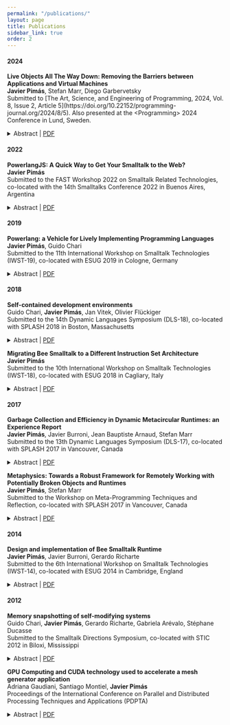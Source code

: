 ```yaml
---
permalink: "/publications/"
layout: page
title: Publications
sidebar_link: true
order: 2
---
```


<style>

table {
  margin-bottom: 1rem;
  width: 100%;
  font-size: 85%;
  border: 0px solid $border-color;
  border-collapse: collapse;
}

td,
th {
  padding:  1rem .25rem;
  border: 0px solid $border-color;
}

th {
  text-align: left;
}

tbody tr:nth-child(odd) td,
tbody tr:nth-child(odd) th {
  background-color: transparent;
}

paper {
 color: #; 
 font-weight:bold;
}



</style>

#### 2024
<p>
<paper>Live Objects All The Way Down: Removing the Barriers between Applications and Virtual Machines</paper>
<br>
<b>Javier Pimás</b>, Stefan Marr, Diego Garbervetsky
<br>
Submitted to [The Art, Science, and Engineering of Programming, 2024, Vol. 8, Issue 2, Article 5](https://doi.org/10.22152/programming-journal.org/2024/8/5). Also presented at the &lt;Programming&gt; 2024 Conference in Lund, Sweden.
<details>
    <summary>Abstract | <a href='https://arxiv.org/pdf/2312.16973v1'>PDF</a>
        </summary>
    <p class='message'>
      Object-oriented languages often use virtual machines (VMs) that provide mechanisms such as just-in-time (JIT) compilation and garbage collection (GC). These VM components are typically implemented in a separate layer, isolating them from the application
       <br>
      While this approach brings the software engineering benefits of clear separation and decoupling, it introduces barriers for both understanding VM behavior and evolving the VM implementation. For example, the GC and JIT compiler are typically fixed at VM build time, limiting arbitrary adaptation at run time. Furthermore, because of this separation, the implementation of the VM cannot typically be inspected and debugged in the same way as application code, enshrining a distinction in easy-to-work-with application and hard-to-work-with VM code. These characteristics pose a barrier for application developers to understand the engine on top of which their own code runs, and fosters a knowledge gap that prevents application developers to change the VM.
      <br>
      We propose Live Metacircular Runtimes (LMRs) to overcome this problem. LMRs are language runtime systems that seamlessly integrate the VM into the application in live programming environments. Unlike classic metacircular approaches, we propose to completely remove the separation between application and VM. By systematically applying object-oriented design to VM components, we can build live runtime systems that are small and flexible enough, where VM engineers can benefit of live programming features such as short feedback loops, and application developers with fewer VM expertise can benefit of the stronger causal connections between their programs and the VM implementation.
      <br>
      To evaluate our proposal, we implemented Bee/LMR, a live VM for a Smalltalk-derivative environment in 22057 lines of code. We analyze case studies on tuning the garbage collector, avoiding recompilations by the just-in-time compiler, and adding support to optimize code with vector instructions to demonstrate the trade-offs of extending exploratory programming to VM development in the context of an industrial application used in production. Based on the case studies, we illustrate how our approach facilitates the daily development work of a small team of application developers.
      <br>
      Our approach enables VM developers to gain access to live programming tools traditionally reserved for application developers, while application developers can interact with the VM and modify it using the high-level tools they use every day. Both application and VM developers can seamlessly inspect, debug, understand, and modify the different parts of the VM with shorter feedback loops and higher-level tools.
    </p>
</details>
</p>

#### 2022
<p>
<paper>PowerlangJS: A Quick Way to Get Your Smalltalk to the Web?</paper>
<br>
<b>Javier Pimás</b>
<br>
Submitted to the FAST Workshop 2022 on Smalltalk Related Technologies, co-located with the 14th Smalltalks Conference 2022 in Buenos Aires, Argentina
<details>
    <summary>Abstract | <a href='https://openreview.net/pdf?id=DRUVWUDX_z'>PDF</a>
        </summary>
    <p class='message'>
    Powerlang bootstrapper was designed to bring alive Smalltalk systems from specifications stored in source code files. Powerlang includes an evaluator that is able to execute initialization code of the Smalltalk being bootstrapped. Could we use that same evaluator for running that same Smalltalk on the Web? We present our work in progress towards that goal, which involves transpiling the Smalltalk evaluator, written in Smalltalk, to JavaScript, generating a Smalltalk image compatible with that evaluator, and optimizing the evaluator and the Smalltalk code of the image.
    </p>
</details>
</p>

#### 2019
<p>
<paper>Powerlang: a Vehicle for Lively Implementing Programming Languages</paper>
<br>
<b>Javier Pimás</b>, Guido Chari
<br>
Submitted to the 11th International Workshop on Smalltalk Technologies (IWST-19), co-located with ESUG 2019 in Cologne, Germany
<details>
    <summary>Abstract | <a href='/assets/images/2019-IWST-Powerlang.pdf'>PDF</a>
        </summary>
    <p class='message'>
    Developing a programming language from scratch, with a stable and yet efficient runtime environment could be considered a titanic task.
To mitigate this situation, and promote the early emergence of new languages, two main alternatives have been proposed: adopt an established virtual machine or exploit meta-compilation frameworks.
In addition, micro VMs have been proposed as a foundation for developing VMs on top of a thin layer of abstraction similar to the micro kernel concept proposed for operating systems.
Each of these approaches represents a compromise solving the tensions between flexibility, correctness, efficiency, and effort when designing a language runtime.
Accordingly, each approach exposes its benefits while still suffers from limitations.

The Bee development team has been developing a complete Smalltalk system for more than a decade.
During the journey, we implemented several artifacts needed to build a virtual machine: parsers, compilers, assemblers, bootstrapping utilities, (native code) debuggers, remote execution protocols, simulation tools, and garbage collection algorithms, among others.
After weighing all the different paths followed during these years, in this paper we advocate for a novel approach for building language runtimes.
Concretely, we envision Powerlang, a framework that would enable to design, debug, inspect, compile, optimize, and test new programming languages, with a moderate effort and significant versatility.
Powerlang represents a novel point in the design space of this kind of solutions.
Finally, Powerlang is developed using a live environment like Smalltalk.
We also elaborate on why this is an excellent match to host such a framework.
    </p>
</details>
</p>

#### 2018
<p>
<paper>Self-contained development environments</paper>
<br>
Guido Chari, <b>Javier Pimás</b>, Jan Vitek, Olivier Flückiger
<br>
Submitted to the 14th Dynamic Languages Symposium (DLS-18), co-located with SPLASH 2018 in Boston, Massachusetts
<details>
    <summary>Abstract | <a href='http://janvitek.org/pubs/dls18.pdf'>PDF</a>
        </summary>
    <p class='message'>
    Operating systems are traditionally implemented in low-level, performance-oriented programming languages. These languages typically rely on minimal runtime support and provide unfettered access to the underlying hardware. Tradition has benefits: developers control the resources that the operating system manages and few performance bottlenecks cannot be overcome with clever feats of programming. On the other hand, this makes operating systems harder to understand and maintain. Furthermore, those languages have few built-in barriers against bugs. This paper is an experiment in side-stepping operating systems, and pushing functionality into the runtime of high-level programming languages. The question we try to answer is how much support is needed to run an application written in, say, Smalltalk or Python on bare metal, that is, with no underlying operating system. We present a framework named NopSys that allows this, and we validate it with the implementation of CogNos a Smalltalk virtual machine running on bare x86 hardware. Experimental results suggest that this approach is promising.
    </p>
</details>
</p>

<p>
<paper>Migrating Bee Smalltalk to a Different Instruction Set Architecture</paper>
<br>
<b>Javier Pimás</b>
<br>
Submitted to the 10th International Workshop on Smalltalk Technologies (IWST-18), co-located with ESUG 2018 in Cagliary, Italy
<details>
    <summary>Abstract | <a href='/assets/images/2018-IWST-MigratingBee.pdf'>PDF</a>
        </summary>
    <p class='message'>
    We report our experience in porting Bee Smalltalk Dynamic Metacircular Runtime (DMR) from the 32-bit Intel-x86 instruction set architecture (ISA) to AMD64,
as a first step to move forward towards a multi-platform Bee Smalltalk.

This port required subtle changes in most areas present in typical Virtual Machines (VMs): low-level object shape, JIT-compiler, garbage collector, primitives and FFI.
We present a comprehensive analysis of the migration difficulties, and the key implementation and design decisions taken during our work in the context of Bee, which is implemented in terms of a Smalltalk DMR, in contrast to VMs written in languages like C/C++.
Additionally, we depict the image-level mechanisms we deviced in order to support the transition between 32 and 64-bit images, which can also be applied to traditional-VM based Smalltalks.
    </p>
</details>
</p>

#### 2017
<p>
<paper>Garbage Collection and Efficiency in Dynamic Metacircular Runtimes: an Experience Report</paper>
<br>
<b>Javier Pimás</b>, Javier Burroni, Jean Bauptiste Arnaud, Stefan Marr
<br>
Submitted to the 13th Dynamic Languages Symposium (DLS-17), co-located with SPLASH 2017 in Vancouver, Canada
<details>
    <summary>Abstract | <a href='https://www.ssw.uni-linz.ac.at/Research/Papers/Marr/dls17-pimas-et-al-garbage-collection-and-efficiency-in-dynamic-metacircular-runtimes.pdf'>PDF</a>
        </summary>
    <p class='message'>
    In dynamic object-oriented languages, low-level mechanisms such as just-in-time compilation, object allocation, garbage collection (GC) and method dispatch are often handled by virtual machines (VMs). VMs are typically implemented using static languages, allowing only few changes at run time. In such systems, the VM is not part of the language and interfaces to memory management or method dispatch are fixed, not allowing for arbitrary adaptation. Furthermore, the implementation can typically not be inspected or debugged with standard tools used to work on application code. This paper reports on our experience building Bee, a dynamic Smalltalk runtime, written in Smalltalk. Bee is a Dynamic Metacircular Runtime (DMR) and seamlessly integrates the VM into the application and thereby overcomes many restrictions of classic VMs, for instance by allowing arbitrary code modifications of the VM at run time. Furthermore, the approach enables developers to use their standard tools for application code also for the VM, allowing them to inspect, debug, understand, and modify a DMR seamlessly. We detail our experience of implementing GC, compilation, and optimizations in a DMR. We discuss examples where we found that DMRs can improve understanding of the system, provide tighter control of the software stack, and facilitate research. We also show that the Bee DMR matches and surpass the performance of a widely used Smalltalk VM.
    </p>
</details>
</p>

<p>
<paper>Metaphysics: Towards a Robust Framework for Remotely Working with Potentially Broken Objects and Runtimes</paper>
<br>
<b>Javier Pimás</b>, Stefan Marr
<br>
Submitted to the Workshop on Meta-Programming Techniques and Reflection, co-located with SPLASH 2017 in Vancouver, Canada
<details>
    <summary>Abstract | <a href='/assets/images/2017-Meta-Metaphysics.pdf'>PDF</a>
        </summary>
    <p class='message'>
    Dynamic Metacircular Runtimes (DMRs) enable a new way of developing Virtual Machines (VMs). Instead of writing VMs by manipulating files, DMR programmers work on a running system by modifying its methods, classes and, more generally, objects. This development workflow has both advantages and disadvantages. While it allows us to more easily understand the behavior of the system by showing it alive, it is also problematic, because the system relies on itself to be constantly working.

In this work, we experiment with adapting such live programming tools to make them safer for the development of core DMR components. Furthermore, we make them robust so that they can work on crashed DMRs or systems not that are currently fully working. This paper describes Metaphysics, a framework that combines mirrors and proxies to reify different message execution semantics, allowing execution of code by mixing behavior of a remote, possibly broken system with a local fully-working one. With Metaphysics we were able to create native code debugging and profiling tools. These new tools make full use of the metacircularity of our Bee DMR and enable a dynamic, fast-paced edit-test workflow like the one we are used to when developing application-level code, instead of the classic edit-compile-get-coffee-test cycle used for state-of-the-art VMs.
    </p>
</details>
</p>

#### 2014
<p>
<paper>Design and implementation of Bee Smalltalk Runtime</paper>
<br>
<b>Javier Pimás</b>, Javier Burroni, Gerardo Richarte
<br>
Submitted to the 6th International Workshop on Smalltalk Technologies (IWST-14), co-located with ESUG 2014 in Cambridge, England
<details>
    <summary>Abstract | <a href='http://esug.org/data/ESUG2014/IWST/Papers/iwst2014_Design%20and%20implementation%20of%20Bee%20Smalltalk%20Runtime.pdf'>PDF</a>
        </summary>
    <p class='message'>
    Bee is a Smalltalk dialect. Its runtime is exceptional in that it is completely written in Smalltalk. Bee includes a minimal kernel with on-demand loaded libraries, a JIT compiler, an FFI interface, an optimizing SSA-based compiler, a garbage collector, and native threading support among other things. Despite being written in Smalltalk, Bee achieves promising performance levels.
    </p>
</details>
</p>

#### 2012
<p>
<paper>Memory snapshotting of self-modifying systems</paper>
<br>
Guido Chari, <b>Javier Pimás</b>, Gerardo Richarte, Gabriela Arévalo, Stéphane Ducasse
<br>
Submitted to the Smalltalk Directions Symposium, co-located with STIC 2012 in Biloxi, Mississippi
<details>
    <summary>Abstract | <a href='/assets/images/SqueakNOS-sigplan.pdf'>PDF</a>
        </summary>
    <p class='message'>
    Self describing (pure reflective) and meta-circular systems have many advantages, but in some low-level operations, such as memory snapshotting, self-modification brings some problems.
The problem of atomic-copy deals with object immutability and virtual machine state consistency that should be enforced when the same system is used to save itself. 
Specifically in Smalltalk environments, generating a complete snapshot of the Smalltalk object memory, using the same system that has to be persisted is a challenge since the system changes itself during the saving process.
In the context of our work, the SqueakNOS environment (an OS written in Smalltalk) lacks persistency features because of the complexity of the atomic-copy problem.
In this paper we present a page-based memory manager which can handle native page faults at language level and then a copy-on-write strategy on top of it. 
Except low-level hardware features, all the implementation is written at Smalltalk abstraction level.
Additionally to the advantage of dealing with very low-level operations using high-level languages, we introduce a mechanism that reduces memory usage up to 95%, compared to other approaches on SqueakNOS.
    </p>
</details>
</p>

<p>
<paper>GPU Computing and CUDA technology used to accelerate a mesh generator application</paper>
<br>
Adriana Gaudiani, Santiago Montiel, <b>Javier Pimás</b>
<br>
Proceedings of the International Conference on Parallel and Distributed Processing Techniques and Applications (PDPTA)
<details>
    <summary>Abstract | <a href='http://world-comp.org/p2012/PDP3610.pdf'>PDF</a>
        </summary>
    <p class='message'>
    The potential of GPU computing used in general purpose parallel programming has been amply shown. These massively parallel many-core multiprocessors are available to any users in every PCs, notebook, game console or workstation. In this work, we present the parallel version of a mesh-generating algorithm and its execution time reduction by using off-the-shelf GPU technology. We use commodities GPUs as a useful CPU co-processor to improve this kind of applications, characterized by a high level of data parallelism. Compared to the sequential algorithm, our techniques achieve 6X overall performance for GPU-CPU implementation; furthermore we achieve 50X speedup when implementing core operations of the algorithm. Results show that GPU provides a helpful platform for high performance computing to improve the execution time of these applications.
    </p>
</details>
</p>

